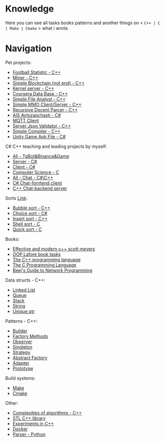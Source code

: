 # Knowledge
Here you can see all tasks books patterns and another things on < `C++ | C | Make | Cmake` > what i wrote.

# Navigation 

Pet projects:
- [Football Statistic - C++](https://gitlab.com/dimmarvel/football)
- [Miner - C++](https://gitlab.com/dimmarvel/miner)
- [Simple Blockchain (not end) - C++](https://gitlab.com/dimmarvel/dblockchain)
- [Kernel server - C++](https://gitlab.com/dimmarvel/cpp_server_kernel)
- [Coursera Data Base - C++](https://github.com/dimmarvel/education/tree/master/C%2B%2B/Pet%20Projects/DataBase%20Date(Coursera%20finaly%20task))
- [Simple File Analyst - C++](https://github.com/dimmarvel/education/tree/master/C%2B%2B/Pet%20Projects/FileAnalyst)
- [Simple MMO Client/Server - C++](https://github.com/dimmarvel/MMO_ClientServerASIO)
- [Recursive Decent Parcer - C++](https://github.com/dimmarvel/RecursiveDescentParser)
- [AIS Avtozapchasti - C#](https://github.com/dimmarvel/AIS_Avtozapchasi24)
- [MQTT Client](https://github.com/dimmarvel/mqtt_client)
- [Server Json Validator - C++](https://github.com/dimmarvel/Server_CheckJson)
- [Simple Compiler - C++](https://github.com/dimmarvel/Compiler)
- [Unity Game Apk File - C#](https://github.com/dimmarvel/GameHumanSimulator)

C# C++ teaching and leading projects by myself:
- [All - TgBot&Binance&Game](https://gitlab.com/c6779)
- [Server - C#](https://gitlab.com/c6779/server)
- [Client - C#](https://gitlab.com/c6779/client)
- [Computer Science - C](https://gitlab.com/c6779/ComputerScience)
- [All - Chat - C#\C++](https://gitlab.com/awesome-startup-dvd)
- [C# Chat-forntend client](https://gitlab.com/awesome-startup-dvd/csharp-group/csharp-client)
- [C++ Chat-backend server](https://gitlab.com/awesome-startup-dvd/cpp-group/cpp-server)

Sorts [Link]():
- [Bubble sort - C++](https://github.com/dimmarvel/education/blob/master/C%2B%2B/Algorithms/Srot%20on%20C%2B%2B/bubble_sort.cpp)
- [Choice sort - C#](https://github.com/dimmarvel/education/blob/master/C%2B%2B/Algorithms/Srot%20on%20C%2B%2B/choise_sort.cpp)
- [Insert sort - C++](https://github.com/dimmarvel/education/blob/master/C%2B%2B/Algorithms/Srot%20on%20C%2B%2B/insert_sort.cpp)
- [Shell sort - C](https://github.com/dimmarvel/education/blob/master/C/Algorithm/shellsort.c)
- [Quick sort - C](https://github.com/dimmarvel/education/blob/master/C/Algorithm/qsort.c)

Books:
- [Effective and modern c++ scott meyers](https://github.com/dimmarvel/education/tree/master/C%2B%2B/Books/Effective%20and%20modern%20c%2B%2B%20scott%20meyers)
- [OOP Lafore book tasks](https://github.com/dimmarvel/education/tree/master/C%2B%2B/Books/OOP%20Lafore%20book%20tasks)
- [The C++ programming language](https://github.com/dimmarvel/education/tree/master/C%2B%2B/Books/The%20C%2B%2B%20programming%20language)
- [The C Programming Language](https://github.com/dimmarvel/education/tree/master/C/The%20C%20Programming%20Language)
- [Beej's Guide to Network Programming](https://github.com/dimmarvel/Beej_Jorgensen_network)

Data structs - C++:
- [Linked List](https://github.com/dimmarvel/education/blob/master/C%2B%2B/Data%20struct/LinkedList.cpp)
- [Queue](https://github.com/dimmarvel/education/blob/master/C%2B%2B/Data%20struct/Queue.cpp)
- [Stack ](https://github.com/dimmarvel/education/blob/master/C%2B%2B/Data%20struct/Stack.cpp)
- [String](https://github.com/dimmarvel/education/tree/master/C%2B%2B/Pet%20Projects/MyString%20on%20C%2B%2B)
- [Unique ptr](https://github.com/dimmarvel/education/blob/master/C%2B%2B/Pet%20Projects/Smart%20pointers/unique_ptr.cpp)

Patterns - C++:
- [Builder](https://github.com/dimmarvel/education/blob/master/C%2B%2B/Patterns%20on%20C%2B%2B/Builder.cpp)
- [Factory Methods](https://github.com/dimmarvel/education/blob/master/C%2B%2B/Patterns%20on%20C%2B%2B/Factory%20Method.cpp)
- [Observer](https://github.com/dimmarvel/education/blob/master/C%2B%2B/Patterns%20on%20C%2B%2B/Observer.cpp)
- [Singleton](https://github.com/dimmarvel/education/blob/master/C%2B%2B/Patterns%20on%20C%2B%2B/Singleton.cpp)
- [Strategy](https://github.com/dimmarvel/education/blob/master/C%2B%2B/Patterns%20on%20C%2B%2B/Strategy.cpp)
- [Abstract Factory](https://github.com/dimmarvel/education/blob/master/C%2B%2B/Patterns%20on%20C%2B%2B/Abstract%20Factory.cpp)
- [Adapter](https://github.com/dimmarvel/education/blob/master/C%2B%2B/Patterns%20on%20C%2B%2B/Adapter.cpp)
- [Prototype](https://github.com/dimmarvel/education/blob/master/C%2B%2B/Patterns%20on%20C%2B%2B/Prototype.cpp)

Build systems:
- [Make](https://github.com/dimmarvel/education/tree/master/C%2B%2B/Build/Makefile)
- [Cmake](https://github.com/dimmarvel/education/tree/master/CMake)

Other:
- [Complexities of algorithms - C++](https://github.com/dimmarvel/education/tree/master/C%2B%2B/Algorithms/complexity%20of%20algorithms)
- [STL C++ library](https://github.com/dimmarvel/education/tree/master/C%2B%2B/STL-std)
- [Experiments in C++](https://github.com/dimmarvel/education/tree/master/C%2B%2B/All%20shit)
- [Docker](https://github.com/dimmarvel/education/tree/master/Docker)
- [Parser - Python](https://github.com/dimmarvel/Parsers)
